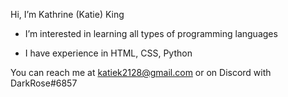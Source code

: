 Hi, I’m Kathrine (Katie) King 

- I’m interested in learning all types of programming languages

- I have experience in HTML, CSS, Python

You can reach me at katiek2128@gmail.com or on Discord with DarkRose#6857

<!---
DarkRose2021/DarkRose2021 is a ✨ special ✨ repository because its `README.md` (this file) appears on your GitHub profile.
You can click the Preview link to take a look at your changes.
--->
